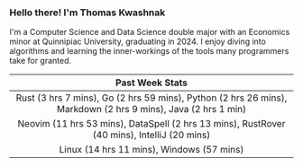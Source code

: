 
### Hello there! I'm Thomas Kwashnak

I'm a Computer Science and Data Science double major with an Economics
minor at Quinnipiac University, graduating in 2024.
I enjoy diving into algorithms and learning the inner-workings of the tools
many programmers take for granted.

| Past Week Stats |
| :---: |
| Rust (3 hrs 7 mins), Go (2 hrs 59 mins), Python (2 hrs 26 mins), Markdown (2 hrs 9 mins), Java (2 hrs 1 min) |
| Neovim (11 hrs 53 mins), DataSpell (2 hrs 13 mins), RustRover (40 mins), IntelliJ (20 mins) |
| Linux (14 hrs 11 mins), Windows (57 mins) |

